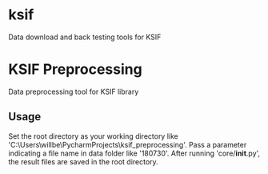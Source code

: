 # ksif
Data download and back testing tools for KSIF
# KSIF Preprocessing
Data preprocessing tool for KSIF library

## Usage
Set the root directory as your working directory like 'C:\Users\willbe\PycharmProjects\ksif_preprocessing'.
Pass a parameter indicating a file name in data folder like '180730'.
After running 'core/__init__.py', the result files are saved in the root directory.